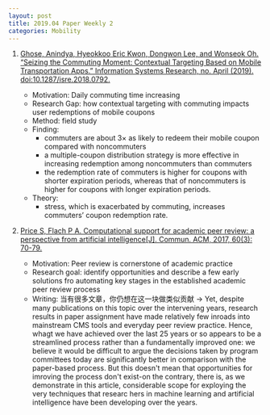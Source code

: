 ```yaml
---
layout: post
title: 2019.04 Paper Weekly 2
categories: Mobility
---
```


1. [Ghose, Anindya, Hyeokkoo Eric Kwon, Dongwon Lee, and Wonseok Oh. “Seizing the Commuting Moment: Contextual Targeting Based on Mobile Transportation Apps.” Information Systems Research, no. April (2019). doi:10.1287/isre.2018.0792.](https://pubsonline.informs.org/doi/pdf/10.1287/isre.2018.0792)

    - Motivation: Daily commuting time increasing
    - Research Gap: how contextual targeting with commuting impacts user redemptions of mobile coupons
    - Method: field study
    - Finding:
        - commuters are about 3× as likely to redeem their mobile coupon compared with noncommuters
        - a multiple-coupon distribution strategy is more effective in increasing redemption among noncommuters than commuters
        - the redemption rate of commuters is higher for coupons with shorter expiration periods, whereas that of noncommuters is higher for coupons with longer expiration periods.
    - Theory: 
        - stress, which is exacerbated by commuting, increases commuters’ coupon redemption rate. 

2. [Price S, Flach P A. Computational support for academic peer review: a perspective from artificial intelligence[J]. Commun. ACM, 2017, 60(3): 70-79.](https://m-cacm.acm.org/magazines/2017/3/213825-computational-support-for-academic-peer-review/fulltext?mobile=true)

    - Motivation: Peer review is cornerstone of academic practice
    - Research goal: identify opportunities and describe a few early solutions fro automating key stages in the established academic peer review process
    - Writing: 当有很多文章，你仍想在这一块做类似贡献 -> Yet, despite many publications on this topic over the intervening years, research results in paper assignment have made relatively few inroads into mainstream CMS tools and everyday peer review practice. Hence, whagt we have achieved over the last 25 years or so appears to be a streamlined process rather than a fundamentally improved one: we believe it would be difficult to argue the decisions taken by program committees today are significantly better in comparison with the paper-based process. But this doesn't mean that opportunities for imroving the process don't exist-on the contrary, there is, as we demonstrate in this article, considerable scope for exploying the very techniques that researc hers in machine learning and artificial intelligence have been developing over the years.